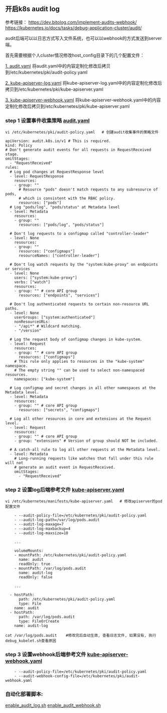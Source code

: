 ## 开启k8s audit log
参考链接：
https://dev.bitolog.com/implement-audits-webhook/
https://kubernetes.io/docs/tasks/debug-application-cluster/audit/

audit后端可以以日志方式写入文件系统，也可以以webhook的方式发送到server端。

首先需要根据个人cluster情况修改host_config目录下的几个配置文件：

[1. audit.yaml](../host_configs/audit.yaml ':include :type=code')
将audit.yaml中的内容定制化修改后拷贝到/etc/kubernetes/pki/audit-policy.yaml 

[2. kube-apiserver-log.yaml](../host_configs/kube-apiserver-log.yaml ':include :type=code')
将kube-apiserver-log.yaml中的内容定制化修改后拷贝到/etc/kubernetes/pki/kube-apiserver.yaml 

[3. kube-apiserver-webhook.yaml](../host_configs/kube-apiserver-webhook.yaml ':include :type=code')
将kube-apiserver-webhook.yaml中的内容定制化修改后拷贝到/etc/kubernetes/pki/kube-apiserver.yaml 


### step 1 设置事件收集策略 [audit.yaml](../host_configs/audit.yaml ':include :type=code')
`vi /etc/kubernetes/pki/audit-policy.yaml   # 创建audit收集事件的策略文件`

```
apiVersion: audit.k8s.io/v1 # This is required.
kind: Policy
# Don't generate audit events for all requests in RequestReceived stage.
omitStages:
  - "RequestReceived"
rules:
  # Log pod changes at RequestResponse level
  - level: RequestResponse
    resources:
    - group: ""
      # Resource "pods" doesn't match requests to any subresource of pods,
      # which is consistent with the RBAC policy.
      resources: ["pods"]
  # Log "pods/log", "pods/status" at Metadata level
  - level: Metadata
    resources:
    - group: ""
      resources: ["pods/log", "pods/status"]

  # Don't log requests to a configmap called "controller-leader"
  - level: None
    resources:
    - group: ""
      resources: ["configmaps"]
      resourceNames: ["controller-leader"]

  # Don't log watch requests by the "system:kube-proxy" on endpoints or services
  - level: None
    users: ["system:kube-proxy"]
    verbs: ["watch"]
    resources:
    - group: "" # core API group
      resources: ["endpoints", "services"]

  # Don't log authenticated requests to certain non-resource URL paths.
  - level: None
    userGroups: ["system:authenticated"]
    nonResourceURLs:
    - "/api*" # Wildcard matching.
    - "/version"

  # Log the request body of configmap changes in kube-system.
  - level: Request
    resources:
    - group: "" # core API group
      resources: ["configmaps"]
    # This rule only applies to resources in the "kube-system" namespace.
    # The empty string "" can be used to select non-namespaced resources.
    namespaces: ["kube-system"]

  # Log configmap and secret changes in all other namespaces at the Metadata level.
  - level: Metadata
    resources:
    - group: "" # core API group
      resources: ["secrets", "configmaps"]

  # Log all other resources in core and extensions at the Request level.
  - level: Request
    resources:
    - group: "" # core API group
    - group: "extensions" # Version of group should NOT be included.

  # A catch-all rule to log all other requests at the Metadata level.
  - level: Metadata
    # Long-running requests like watches that fall under this rule will not
    # generate an audit event in RequestReceived.
    omitStages:
      - "RequestReceived"
```
### step 2 设置log后端参考文件 [kube-apiserver.yaml](../host_configs/kube-apiserver-log.yaml ':include :type=code')
`vi /etc/kubernetes/manifests/kube-apiserver.yaml   # 修改apiserver的pod配置文件`

```
    - --audit-policy-file=/etc/kubernetes/pki/audit-policy.yaml
    - --audit-log-path=/var/log/pods.audit
    - --audit-log-maxage=7
    - --audit-log-maxbackup=4
    - --audit-log-maxsize=10

    ...

    volumeMounts:
    - mountPath: /etc/kubernetes/pki/audit-policy.yaml
      name: audit
      readOnly: true
    - mountPath: /var/log/pods.audit
      name: audit-log
      readOnly: false

    ...

  - hostPath:
      path: /etc/kubernetes/pki/audit-policy.yaml
      type: File
    name: audit
  - hostPath:
      path: /var/log/pods.audit
      type: FileOrCreate
    name: audit-log
```

`cat /var/log/pods.audit    #修改完后自动生效, 查看日志文件, 如果没有, 执行debug_kubelet.sh查看原因`

### step 3 设置webhook后端参考文件 [kube-apiserver-webhook.yaml](../host_configs/kube-apiserver-webhook.yaml ':include :type=code')
```
    - --audit-policy-file=/etc/kubernetes/pki/audit-policy.yaml
    - --audit-webhook-config-file=/etc/kubernetes/pki/audit-webhook.yaml
```



### 自动化部署脚本:
[enable_audit_log.sh](../setup/enable_audit_log.sh)
[enable_audit_webhook.sh](../setup/enable_audit_webhook.sh)
